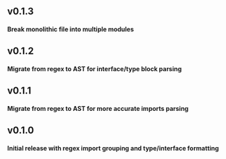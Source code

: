 ## v0.1.3
#### Break monolithic file into multiple modules

## v0.1.2
#### Migrate from regex to AST for interface/type block parsing

## v0.1.1
#### Migrate from regex to AST for more accurate imports parsing

## v0.1.0
#### Initial release with regex import grouping and type/interface formatting
